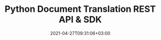 ---
############################# Static ############################
layout: "product"
date: 2021-04-27T09:31:06+03:00
draft: false

product: "Translation"
product_tag: "translation"
platform: "Python"
platform_tag: "python"

############################# Head ############################
head_title: "Python Word & Excel Document Translation SDK & REST API"
head_description: "Python document translation Cloud SDK & REST API. Translate English text to & from French, German, Chinese, Italian, Spanish, Russian, Arabic, Polish and other languages."

############################# Header ############################
title: "Python Document Translation REST API & SDK"
description: "Empower your applications and tools with document translation features using Python REST API and Cloud SDK."
button:
    enable: true

############################# SubMenu ############################
submenu:
    enable: true
    
    left:
        img_alt: "GroupDocs.Translation Cloud SDK for Python"
        image: "/sdk/272x272/groupdocs_translation-for-python.webp"
        product: "GroupDocs.Translation"
        platform: "Python"

    middle:
        button:
            # button loop
            - link: "#overview"
              text: "Overview"

            # button loop
            - link: "#features"
              text: "Features"


            # button loop
            - link: "https://docs.groupdocs.cloud/translation/release-notes/"
              text: "Release Notes"

            # button loop
            - link: "https://purchase.groupdocs.cloud/pricing"
              text: "Pricing"

    right:
        link_download: "https://groupdocscloud.github.io/"
        link_learn: "https://docs.groupdocs.cloud/translation/"
        link_buy: "https://purchase.groupdocs.cloud/buy"

############################# Overview ############################
overview:
    enable: true
    content: |
      GroupDocs.Translation Cloud SDK for Python enables developers to get started with translation of Microsoft Word, Excel, PowerPoint, PDF, Markdown documents and plain text within Python-based cloud applications. It supports converting English language text from supported file formats back and forth to other most popular business languages namely French, German, Chinese, Italian, Spanish, Russian, Arabic, Polish and others without disturbing the original document structure (paragraphs, tables, image captions, charts, smartart, header, footer, cells, pivot tables).

      GroupDocs.Translation Cloud SDK for Python has been built as a layer on top of GroupDocs.Translation Cloud REST API that saves valuable development time by managing low-level requests and handling responses. The developers can focus on writing up the specific code only as needed in the project.
    tabs:
      enable: true
      
      ## TAB ONE ##
      tab_one:
        description: |
          An overview of the main features supported by GroupDocs.Translation Cloud.
      
        left:
          enable: true
          icon: "fas fa-crop"
          title: "Documents Translation"
          content: |
            * Translate Plain Text
            * Translate Word Documents
            * Translate Excel Worksheets
            * Translate PowerPoint Slides
            * Translate PDF Documents
            * Translate Markdown files
        right:
          enable: true
          icon: "fas fa-file-alt"
          title: "Supported Languages"
          content: |
            * French to German & vice versa
            * French to Italian & vice versa
            * English to French & vice versa
            * English to Deutsch & vice versa
            * English to Chinese & vice versa
            * English to Spainish & vice versa
            * English to Italian & vice versa
            * English to Russian & vice versa
            * English to Arabic & vice versa
            * English to Polish & vice versa
            * English to Portuguese & vice versa
            * English to Ukrainian & vice versa
            * English to Vietnamese & vice versa
            * English to Indonesian & vice versa
            * English to Hindi & vice versa
      
      ## TAB TWO ##
      tab_two:
        description: |
          GroupDocs.Translation Cloud SDK for Python supports a number of document formats.

        left:
          enable: true
          table:
            # table loop
            - title: "Microsoft Office Formats"
              content: |
                * **Word**: DOC, DOCX, DOCM
                * **Excel**:  XLS, XLSX, XLSM
                * **PowerPoint**: PPT, PPTX, PPTM
                
        right:
          enable: true
          table:
            # table loop
            - title: "Other Formats"
              content: |
                * **PDF**
                * **Markdown**
        


      ## TAB THREE ##
      tab_three:
        description: |
          GroupDocs.Translation Cloud SDK for Python requires Python 2.7 or 3.4 or later.
      
        left:
          enable: true
          table:
            # table loop
            - icon: "fab fa-windows"
              title: "Operating Systems"
              content: |
                * Microsoft Windows Desktop
                * Microsoft Windows Server
                * Linux
                * MacOS

            # table loop
            - icon: "fas fa-code"
              title: "Supported Frameworks"
              content: |
                * Java 7 (1.7) and above

        right:
          enable: true
          table:
            # table loop
            - icon: "fas fa-cogs"
              title: "Development Environments"
              content: |
                * NetBeans
                * IntelliJ IDEA
                * Eclipse
            # table loop
            - icon: "fas fa-tools"
              title: "Build Automation Tool"
              content: |
                * Maven

############################# Features ############################
features:
    enable: true
    title: "Advanced Document Translation REST API Features"

    feature:
      # feature loop
      - icon: "fas fa-language"
        content: "Supports 14 languages and 30 language pairs"

      # feature loop
      - icon: "fas fa-copy"
        content: "Translation of tables in Word & PowerPoint documents"

      # feature loop
      - icon: "fas fa-file-alt"
        content: "Translation of headers and footers in Word & PowerPoint documents"
      
      # feature loop
      - icon: "fas fa-copy"
        content: "Translation of footnotes and endnotes in Word document"

      # feature loop
      - icon: "fas fa-file-image"
        content: "Translation of image captions in Word documents"

      # feature loop
      - icon: "fas fa-file-powerpoint"
        content: "Translation of Text Frames, Charts & Slides within PowerPoint Presentations"

      # feature loop
      - icon: "fas fa-file-excel"
        content: "Translation of cells containing text in Excel workbooks"

      # feature loop
      - icon: "fas fa-chart-bar"
        content: "Translation of charts in Excel workbooks"

      # feature loop
      - icon: "fas fa-table"
        content: "Translation of tables in Excel workbooks"
      # feature loop
      - icon: "fas fa-random"
        content: "Translation of pivot tables in Excel workbooks"
      # feature loop
      - icon: "fas fa-lock"
        content: "APIs are secured and require authentication"
      # feature loop
      - icon: "fas fa-list"
        content: "API explorer based on swagger collection"
    
    more_feature:
      # more_feature_loop
      - title: "Working with Document Translation REST API"
        content: "GroupDocs.Translation Cloud API comes with detailed developer guides and live code examples for all major programming languages to start working with API features in no time. Simply create a free account at GroupDocs Cloud, get APP SID & Key information to communicate with GroupDocs Cloud API and you are ready to make an API request on any platform using cURL commands or the SDKs of your choice."

      # more_feature_loop
      - title: "Translate Word document - Python"
        content: |
          
          
          ```cs
            //Get your App SID, App Key and Storage Name at https://dashboard.groupdocs.cloud (free registration is required).

            from groupdocstranslationcloud.configuration import Configuration
            from groupdocstranslationcloud.api.translation_api import TranslationApi
            from groupdocstranslationcloud.models.translate_text import TranslateText
            from groupdocstranslationcloud.models.translate_document import TranslateDocument

            #enter valid apiKey and appSid
            configuration = Configuration(apiKey="", appSid="")
            api = TranslationApi(configuration)

            #document translation
            pair = "en-fr"
            _format = "docx"
            storage = "First Storage"
            name = "test.docx"
            folder = ""
            savepath = ""
            savefile = "test_python.docx"  
            masters = False
            elements = []
            translator = TranslateDocument(pair, _format, storage, name, folder, savepath, savefile, masters, elements)
            request = translator.to_string() 
            res_doc = api.post_translate_document(request)
            print(res_doc.message)
          ```
      # more_feature_loop
      - title: "Any Language, Platform and Storage Service Provider"
        content: "GroupDocs.Translation for Cloud is a REST based API that can easily be integrated with any language or platform, capable to manage HTTP requests and responses. It supports all popular cloud storage services such as Google Cloud, Drive, DropBox and Amazon S3 to interact without any dependencies."

      # more_feature_loop
      - title: "Translate plain text - Python"
        content: |
          
          
          ```cs
            //Get your App SID, App Key and Storage Name at https://dashboard.groupdocs.cloud (free registration is required).

            from groupdocstranslationcloud.configuration import Configuration
            from groupdocstranslationcloud.api.translation_api import TranslationApi
            from groupdocstranslationcloud.models.translate_text import TranslateText
            from groupdocstranslationcloud.models.translate_document import TranslateDocument

            #enter valid apiKey and appSid
            configuration = Configuration(apiKey="", appSid="")
            api = TranslationApi(configuration)

            pair = "en-fr"
            text = "Welcome to Paris"
            translator = TranslateText(pair, text)
            request = translator.to_string()
            res_text = api.post_translate_text(request)
            print(res_text.translation)
          ```
      # more_feature_loop
      - title: "Security and Authentication"
        content: "The GroupDocs.Translation Cloud API is SSL secured and the authentication requests require a signature and AppSID query parameters or OAuth 2.0 authorization header."
      

############################# Support ############################
support:
    enable: true

############################# Solutions ############################
solutions:
    enable: true
    title: "GroupDocs.Translation Cloud also offers document translation SDKs for other languages as listed below:"

    solution:
        # solution loop
        - img_alt: "GroupDocs.Translation Cloud SDK for cURL"
          image: "/sdk/272x272/groupdocs_translation-for-curl.webp"
          product: "GroupDocs.Translation"
          platform: "cURL"
          link: "/translation/curl/"

        # solution loop
        - img_alt: "GroupDocs.Translation Cloud SDK for .NET"
          image: "/sdk/272x272/groupdocs_translation-for-net.webp"
          product: "GroupDocs.Translation"
          platform: ".NET"
          link: "/translation/net/"

        # solution loop
        - img_alt: "GroupDocs.Translation Cloud SDK for Java"
          image: "/sdk/272x272/groupdocs_translation-for-java.webp"
          product: "GroupDocs.Translation"
          platform: "Java"
          link: "/translation/java/"

        

        # solution loop
        - img_alt: "GroupDocs.Translation Cloud SDK for Python"
          image: "/sdk/272x272/groupdocs_translation-for-python.webp"
          product: "GroupDocs.Translation"
          platform: "Python"
          link: "/translation/python/"

      

     

        

############################# Back to top ###############################
back_to_top:
  enable: true
---